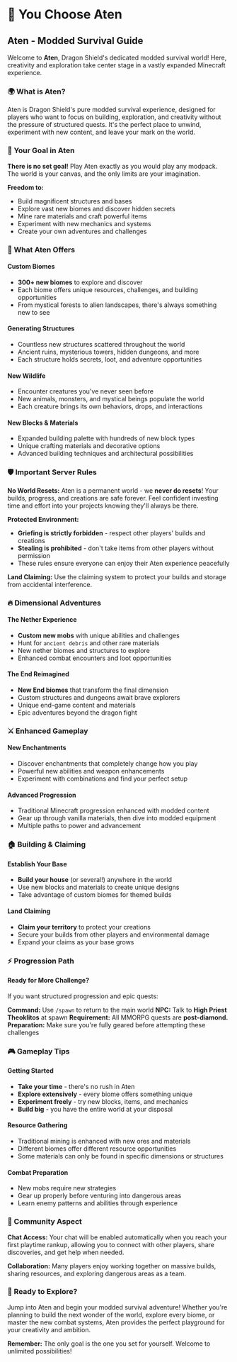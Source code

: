 # 🌱 You Choose Aten

## Aten - Modded Survival Guide

Welcome to **Aten**, Dragon Shield's dedicated modded survival world! Here, creativity and exploration take center stage in a vastly expanded Minecraft experience.

### 🌍 What is Aten?

Aten is Dragon Shield's pure modded survival experience, designed for players who want to focus on building, exploration, and creativity without the pressure of structured quests. It's the perfect place to unwind, experiment with new content, and leave your mark on the world.

### 🎯 Your Goal in Aten

**There is no set goal!** Play Aten exactly as you would play any modpack. The world is your canvas, and the only limits are your imagination.

**Freedom to:**

* Build magnificent structures and bases
* Explore vast new biomes and discover hidden secrets
* Mine rare materials and craft powerful items
* Experiment with new mechanics and systems
* Create your own adventures and challenges

### 🌟 What Aten Offers

#### Custom Biomes

* **300+ new biomes** to explore and discover
* Each biome offers unique resources, challenges, and building opportunities
* From mystical forests to alien landscapes, there's always something new to see

#### Generating Structures

* Countless new structures scattered throughout the world
* Ancient ruins, mysterious towers, hidden dungeons, and more
* Each structure holds secrets, loot, and adventure opportunities

#### New Wildlife

* Encounter creatures you've never seen before
* New animals, monsters, and mystical beings populate the world
* Each creature brings its own behaviors, drops, and interactions

#### New Blocks & Materials

* Expanded building palette with hundreds of new block types
* Unique crafting materials and decorative options
* Advanced building techniques and architectural possibilities

### 🛡️ Important Server Rules

**No World Resets:** Aten is a permanent world - we **never do resets**! Your builds, progress, and creations are safe forever. Feel confident investing time and effort into your projects knowing they'll always be there.

**Protected Environment:**

* **Griefing is strictly forbidden** - respect other players' builds and creations
* **Stealing is prohibited** - don't take items from other players without permission
* These rules ensure everyone can enjoy their Aten experience peacefully

**Land Claiming:** Use the claiming system to protect your builds and storage from accidental interference.

### 🔥 Dimensional Adventures

#### The Nether Experience

* **Custom new mobs** with unique abilities and challenges
* Hunt for `ancient debris` and other rare materials
* New nether biomes and structures to explore
* Enhanced combat encounters and loot opportunities

#### The End Reimagined

* **New End biomes** that transform the final dimension
* Custom structures and dungeons await brave explorers
* Unique end-game content and materials
* Epic adventures beyond the dragon fight

### ⚔️ Enhanced Gameplay

#### New Enchantments

* Discover enchantments that completely change how you play
* Powerful new abilities and weapon enhancements
* Experiment with combinations and find your perfect setup

#### Advanced Progression

* Traditional Minecraft progression enhanced with modded content
* Gear up through vanilla materials, then dive into modded equipment
* Multiple paths to power and advancement

### 🏠 Building & Claiming

#### Establish Your Base

* **Build your house** (or several!) anywhere in the world
* Use new blocks and materials to create unique designs
* Take advantage of custom biomes for themed builds

#### Land Claiming

* **Claim your territory** to protect your creations
* Secure your builds from other players and environmental damage
* Expand your claims as your base grows

### ⚡ Progression Path

#### Ready for More Challenge?

If you want structured progression and epic quests:

**Command:** Use `/spawn` to return to the main world **NPC:** Talk to **High Priest Theoklitos** at spawn **Requirement:** All MMORPG quests are **post-diamond.** **Preparation:** Make sure you're fully geared before attempting these challenges

### 🎮 Gameplay Tips

#### Getting Started

* **Take your time** - there's no rush in Aten
* **Explore extensively** - every biome offers something unique
* **Experiment freely** - try new blocks, items, and mechanics
* **Build big** - you have the entire world at your disposal

#### Resource Gathering

* Traditional mining is enhanced with new ores and materials
* Different biomes offer different resource opportunities
* Some materials can only be found in specific dimensions or structures

#### Combat Preparation

* New mobs require new strategies
* Gear up properly before venturing into dangerous areas
* Learn enemy patterns and abilities through experience

### 💬 Community Aspect

**Chat Access:** Your chat will be enabled automatically when you reach your first playtime rankup, allowing you to connect with other players, share discoveries, and get help when needed.

**Collaboration:** Many players enjoy working together on massive builds, sharing resources, and exploring dangerous areas as a team.

### 🚀 Ready to Explore?

Jump into Aten and begin your modded survival adventure! Whether you're planning to build the next wonder of the world, explore every biome, or master the new combat systems, Aten provides the perfect playground for your creativity and ambition.

**Remember:** The only goal is the one you set for yourself. Welcome to unlimited possibilities!

